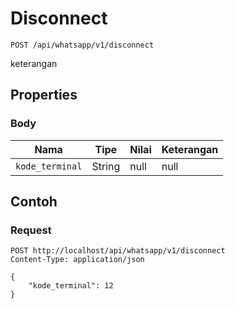 # Disconnect
```http
POST /api/whatsapp/v1/disconnect
```
keterangan
## Properties
### Body
Nama | Tipe | Nilai | Keterangan
--- | --- | --- | ---
<code>kode_terminal</code> | String | null | null
## Contoh
### Request
```http
POST http://localhost/api/whatsapp/v1/disconnect
Content-Type: application/json

{
    "kode_terminal": 12
}


```
